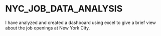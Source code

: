 # NYC_JOB_DATA_ANALYSIS
I have analyzed and created a dashboard using excel to give a brief view about the job openings at New York City.
